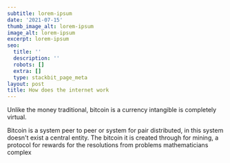 ```yaml
---
subtitle: lorem-ipsum
date: '2021-07-15'
thumb_image_alt: lorem-ipsum
image_alt: lorem-ipsum
excerpt: lorem-ipsum
seo:
  title: ''
  description: ''
  robots: []
  extra: []
  type: stackbit_page_meta
layout: post
title: How does the internet work
---
```

Unlike the money traditional, bitcoin is a currency intangible is completely virtual.

Bitcoin is a system peer to peer or system for pair distributed, in this system doesn't exist a central entity. The bitcoin it is created through for mining, a protocol for rewards for the resolutions from problems mathematicians complex
